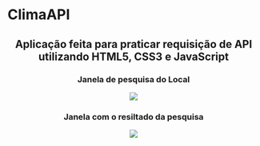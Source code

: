 # ClimaAPI
<div align="center">
  <h2>Aplicação feita para praticar requisição de API utilizando HTML5, CSS3 e JavaScript</h2> 
</div>

<div align="center">
  <h3>
    Janela de pesquisa do Local 
  </h3>

  <div/>
<div align="center">
  <img src="https://user-images.githubusercontent.com/97295520/250194324-27e62250-08e0-4cab-bb76-0602d0c66db8.png">
</div>

<div align="center">
  <h3>
    Janela com o resiltado da pesquisa 
  </h3>

<div/>
<div align="center">
  <img src="https://user-images.githubusercontent.com/97295520/250195468-4b7d2ecf-a837-4b15-9d59-309d9f675437.png">
</div>





